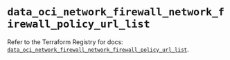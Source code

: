 # `data_oci_network_firewall_network_firewall_policy_url_list`

Refer to the Terraform Registry for docs: [`data_oci_network_firewall_network_firewall_policy_url_list`](https://registry.terraform.io/providers/oracle/oci/7.19.0/docs/data-sources/network_firewall_network_firewall_policy_url_list).
